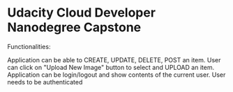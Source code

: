 # Udacity Cloud Developer Nanodegree Capstone

Functionalities:

 Application can be able to CREATE, UPDATE, DELETE, POST an item.
 User can click on "Upload New Image" button to select and UPLOAD an item.
 Application can be login/logout and show contents of the current user.
 User needs to be authenticated